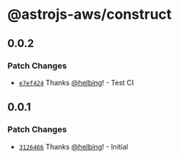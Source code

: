 # @astrojs-aws/construct

## 0.0.2

### Patch Changes

- [`e7ef424`](https://github.com/helbing/astrojs-aws/commit/e7ef4249ac8909eb6dba99dfe5bca996d9057b2f) Thanks [@helbing](https://github.com/helbing)! - Test CI

## 0.0.1

### Patch Changes

- [`3126466`](https://github.com/helbing/astrojs-aws/commit/312646653b66b57859fa9ac30f6ddcf3e4fe8dd4) Thanks [@helbing](https://github.com/helbing)! - Initial
